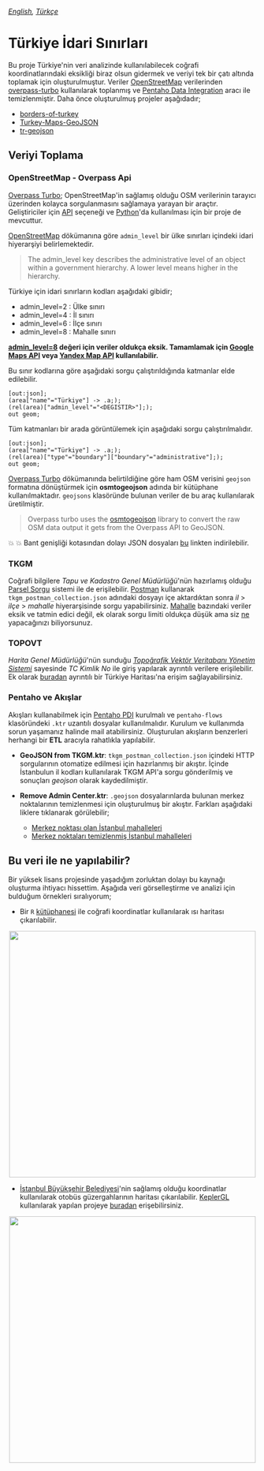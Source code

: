 *[English](README.md), [Türkçe](README.tr.md)*

# Türkiye İdari Sınırları

Bu proje Türkiye'nin veri analizinde kullanılabilecek coğrafi koordinatlarındaki eksikliği biraz olsun gidermek ve veriyi tek bir çatı altında toplamak için oluşturulmuştur. Veriler [OpenStreetMap](https://www.openstreetmap.org/) verilerinden [overpass-turbo](http://overpass-api.de/) kullanılarak toplanmış ve [Pentaho Data Integration](https://www.hitachivantara.com/en-us/products/data-management-analytics/pentaho-platform/pentaho-data-integration.html) aracı ile temizlenmiştir. Daha önce oluşturulmuş projeler aşağıdadır;

* [borders-of-turkey](https://github.com/uyasarkocal/borders-of-turkey)
* [Turkey-Maps-GeoJSON](https://github.com/alpers/Turkey-Maps-GeoJSON)
* [tr-geojson](https://github.com/cihadturhan/tr-geojson)

## Veriyi Toplama

### OpenStreetMap - Overpass Api

[Overpass Turbo](http://overpass-turbo.eu/); OpenStreetMap'in sağlamış olduğu OSM verilerinin tarayıcı üzerinden kolayca sorgulanmasını sağlamaya yarayan bir araçtır. Geliştiriciler için [API](https://wiki.openstreetmap.org/wiki/Overpass_API) seçeneği ve [Python](https://github.com/mvexel/overpass-api-python-wrapper)'da kullanılması için bir proje de mevcuttur. 


[OpenStreetMap](https://wiki.openstreetmap.org/wiki/Key:admin_level) dökümanına göre `admin_level` bir ülke sınırları içindeki idari hiyerarşiyi belirlemektedir. 

> The admin_level key describes the administrative level of an object within a government hierarchy. A lower level means higher in the hierarchy.

Türkiye için idari sınırların kodları aşağıdaki gibidir;

* admin_level=2 : Ülke sınırı
* admin_level=4 : İl sınırı
* admin_level=6 : İlçe sınırı
* admin_level=8 : Mahalle sınırı

**[admin_level=8](geojsons/turkey-admin-level-8.geojson) değeri için veriler oldukça eksik. Tamamlamak için [Google Maps API](https://developers.google.com/maps/documentation?hl=tr) veya [Yandex Map API](https://tech.yandex.com.tr/maps/) kullanılabilir.**

Bu sınır kodlarına göre aşağıdaki sorgu çalıştırıldığında katmanlar elde edilebilir.
```
[out:json];
(area["name"="Türkiye"] -> .a;);
(rel(area)["admin_level"="<DEGISTIR>"];);
out geom;
```

Tüm katmanları bir arada görüntülemek için aşağıdaki sorgu çalıştırılmalıdır.
```
[out:json];
(area["name"="Türkiye"] -> .a;);
(rel(area)["type"="boundary"]["boundary"="administrative"];);
out geom;
```

[Overpass Turbo](https://wiki.openstreetmap.org/wiki/ES:Overpass_turbo/GeoJSON) dökümanında belirtildiğine göre ham OSM verisini `geojson` formatına dönüştürmek için **osmtogeojson** adında bir kütüphane kullanılmaktadır. `geojsons` klasöründe bulunan veriler de bu araç kullanılarak üretilmiştir.

> Overpass turbo uses the [osmtogeojson](https://github.com/tyrasd/osmtogeojson) library to convert the raw OSM data output it gets from the Overpass API to GeoJSON.

:collision: :collision: Bant genişliği kotasından dolayı JSON dosyaları [bu](https://drive.google.com/drive/folders/1Fd8hz0rI7cVgAK31KXFAIUCujFGoxiyf?usp=sharing) linkten indirilebilir.
### TKGM

Coğrafi bilgilere *Tapu ve Kadastro Genel Müdürlüğü*'nün hazırlamış olduğu [Parsel Sorgu](https://parselsorgu.tkgm.gov.tr/) sistemi ile de erişilebilir. [Postman](https://www.postman.com/) kullanarak `tkgm_postman_collection.json` adındaki dosyayı içe aktardıktan sonra *il* > *ilçe* > *mahalle* hiyerarşisinde sorgu yapabilirsiniz. [Mahalle](geojsons/istanbul-neighbourhood-tkgm.geojson) bazındaki veriler eksik ve tatmin edici değil, ek olarak sorgu limiti oldukça düşük ama siz [ne](http://spys.me/proxy.txt) yapacağınızı biliyorsunuz.

### TOPOVT

*Harita Genel Müdürlüğü*'nün sunduğu *[Topoğrafik Vektör Veritabanı Yönetim Sistemi](https://topovt.harita.gov.tr/)* sayesinde *TC Kimlik No* ile giriş yapılarak ayrıntılı verilere erişilebilir. Ek olarak [buradan](https://atlas.harita.gov.tr/) ayrıntılı bir Türkiye Haritası'na erişim sağlayabilirsiniz.

### Pentaho ve Akışlar

Akışları kullanabilmek için [Pentaho PDI](https://sourceforge.net/projects/pentaho/files/Pentaho%209.0/) kurulmalı ve `pentaho-flows` klasöründeki `.ktr` uzantılı dosyalar kullanılmalıdır. Kurulum ve kullanımda sorun yaşamanız halinde mail atabilirsiniz. Oluşturulan akışların benzerleri herhangi bir **ETL** aracıyla rahatlıkla yapılabilir.

* **GeoJSON from TKGM.ktr**: `tkgm_postman_collection.json` içindeki HTTP sorgularının otomatize edilmesi için hazırlanmış bir akıştır. İçinde İstanbulun il kodları kullanılarak TKGM API'a sorgu gönderilmiş ve sonuçları *geojson* olarak kaydedilmiştir.

* **Remove Admin Center.ktr**: `.geojson` dosyalarınlarda bulunan merkez noktalarının temizlenmesi için oluşturulmuş bir akıştır. Farkları aşağıdaki liklere tıklanarak görülebilir;

    * [Merkez noktası olan İstanbul mahalleleri](geojsons/istanbul-admin-level-8.geojson)
    * [Merkez noktaları temizlenmiş İstanbul mahalleleri](geojsons/istanbul-admin-level-8-without-centers.geojson)

## Bu veri ile ne yapılabilir?

Bir yüksek lisans projesinde yaşadığım zorluktan dolayı bu kaynağı oluşturma ihtiyacı hissettim. Aşağıda veri görselleştirme ve analizi için bulduğum örnekleri sıralıyorum;

* Bir `R` [kütüphanesi](https://www.r-graph-gallery.com/327-chloropleth-map-from-geojson-with-ggplot2.html) ile coğrafi koordinatlar kullanılarak ısı haritası çıkarılabilir.

<center><img src="images/heatmap.png" width="500"></center>

* [İstanbul Büyükşehir Belediyesi](https://data.ibb.gov.tr/)'nin sağlamış olduğu koordinatlar kullanılarak otobüs güzergahlarının haritası çıkarılabilir. [KeplerGL](https://kepler.gl/) kullanılarak yapılan projeye [buradan](https://medium.com/swlh/visualizing-istanbul-bus-traffic-with-python-and-keplergl-a84895788825) erişebilirsiniz.

<center><img src="images/way.png" width="500"></center>